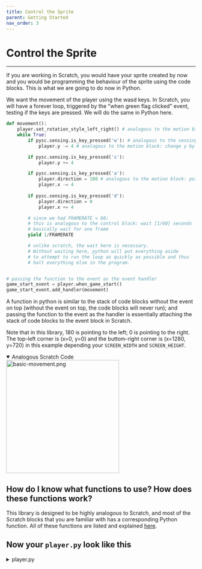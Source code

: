 ```yaml
---
title: Control the Sprite
parent: Getting Started
nav_order: 3
---
```

# Control the Sprite
---
If you are working in Scratch, you would have your sprite created by now and you would be programming the behaviour of the sprite using the code blocks. This is what we are going to do now in Python. 

We want the movement of the player using the wasd keys. In Scratch, you will have a forever loop, triggered by the "when green flag clicked" event, testing if the keys are pressed. We will do the same in Python here. 

```python
def movement():
    player.set_rotation_style_left_right() # analogous to the motion block: 'set rotation style [left-right]'
    while True: 
        if pysc.sensing.is_key_pressed('w'): # analogous to the sensing block: 'key [w] pressed'
            player.y -= 4 # analogous to the motion block: change y by [-4]

        if pysc.sensing.is_key_pressed('s'):
            player.y += 4 

        if pysc.sensing.is_key_pressed('a'):
            player.direction = 180 # analogous to the motion block: point in direction [180]
            player.x -= 4
            
        if pysc.sensing.is_key_pressed('d'):
            player.direction = 0
            player.x += 4

        # since we had FRAMERATE = 60; 
        # this is analogous to the control block: wait [1/60] seconds
        # basically wait for one frame
        yield 1/FRAMERATE  

        # unlike scratch, the wait here is necessary. 
        # Without waiting here, python will put everything aside 
        # to attempt to run the loop as quickly as possible and thus 
        # halt everything else in the program.


# passing the function to the event as the event handler
game_start_event = player.when_game_start()
game_start_event.add_handler(movement)
```

A function in python is similar to the stack of code blocks without the event on top (without the event on top, the code blocks will never run); and passing the function to the event as the handler is essentially attaching the stack of code blocks to the event block in Scratch. 


Note that in this library, 180 is pointing to the left; 0 is pointing to the right. The top-left corner is (x=0, y=0) and the buttom-right corner is (x=1280, y=720) in this example depending your `SCREEN_WIDTH` and `SCREEN_HEIGHT`.


<details open markdown="block">
  <summary>
    Analogous Scratch Code
  </summary>
  <img src="basic-movement.png" alt="basic-movement.png" width="300"/>
  
</details>




## How do I know what functions to use? How does these functions work? 
This library is designed to be highly analogous to Scratch, and most of the Scratch blocks that you are familiar with has a corresponding Python function. All of these functions are listed and explained [here](../corresponding-scratch-blocks/). 



## Now your `player.py` look like this

<details markdown="block">
  <summary>
    player.py
  </summary>



```python
import pyscratch as pysc
from settings import *

player = pysc.create_single_costume_sprite("assets/player.png")
player.set_draggable(True) # optional: make the sprite draggable

def movement():
    player.set_rotation_style_left_right()

    while True:
        if pysc.sensing.is_key_pressed('w'): 
            player.y -= 4

        if pysc.sensing.is_key_pressed('s'):
            player.y += 4

        if pysc.sensing.is_key_pressed('a'):
            player.direction = 180
            player.x -= 4
            
        if pysc.sensing.is_key_pressed('d'):
            player.direction = 0
            player.x += 4

        # wait for one frame
        yield 1/FRAMERATE
    
# passing the function to the event as the event handler
game_start_event = player.when_game_start()
game_start_event.add_handler(movement)
```

</details>
